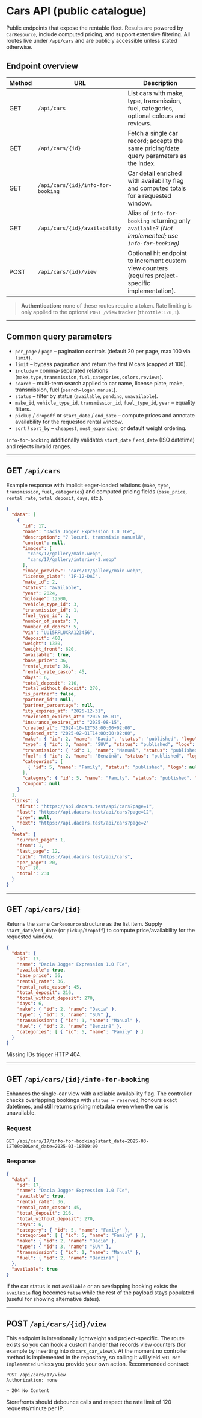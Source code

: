 # Cars API (public catalogue)

Public endpoints that expose the rentable fleet. Results are powered by `CarResource`, include computed pricing, and support extensive filtering. All routes live under `/api/cars` and are publicly accessible unless stated otherwise.

## Endpoint overview
| Method | URL | Description |
| --- | --- | --- |
| GET | `/api/cars` | List cars with make, type, transmission, fuel, categories, optional colours and reviews. |
| GET | `/api/cars/{id}` | Fetch a single car record; accepts the same pricing/date query parameters as the index. |
| GET | `/api/cars/{id}/info-for-booking` | Car detail enriched with availability flag and computed totals for a requested window. |
| GET | `/api/cars/{id}/availability` | Alias of `info-for-booking` returning only `available`? *(Not implemented; use `info-for-booking`)* |
| POST | `/api/cars/{id}/view` | Optional hit endpoint to increment custom view counters (requires project-specific implementation). |

> **Authentication:** none of these routes require a token. Rate limiting is only applied to the optional `POST /view` tracker (`throttle:120,1`).

---

## Common query parameters
- `per_page` / `page` – pagination controls (default 20 per page, max 100 via `limit`).
- `limit` – bypass pagination and return the first *N* cars (capped at 100).
- `include` – comma-separated relations (`make,type,transmission,fuel,categories,colors,reviews`).
- `search` – multi-term search applied to car name, license plate, make, transmission, fuel (`search=logan manual`).
- `status` – filter by status (`available`, `pending`, `unavailable`).
- `make_id`, `vehicle_type_id`, `transmission_id`, `fuel_type_id`, `year` – equality filters.
- `pickup` / `dropoff` or `start_date` / `end_date` – compute prices and annotate availability for the requested rental window.
- `sort` / `sort_by` – `cheapest`, `most_expensive`, or default weight ordering.

`info-for-booking` additionally validates `start_date` / `end_date` (ISO datetime) and rejects invalid ranges.

---

## GET `/api/cars`
Example response with implicit eager-loaded relations (`make`, `type`, `transmission`, `fuel`, `categories`) and computed pricing fields (`base_price`, `rental_rate`, `total_deposit`, `days`, etc.).

```json
{
  "data": [
    {
      "id": 17,
      "name": "Dacia Jogger Expression 1.0 TCe",
      "description": "7 locuri, transmisie manuală",
      "content": null,
      "images": [
        "cars/17/gallery/main.webp",
        "cars/17/gallery/interior-1.webp"
      ],
      "image_preview": "cars/17/gallery/main.webp",
      "license_plate": "IF-12-DAC",
      "make_id": 2,
      "status": "available",
      "year": 2024,
      "mileage": 12500,
      "vehicle_type_id": 3,
      "transmission_id": 1,
      "fuel_type_id": 2,
      "number_of_seats": 7,
      "number_of_doors": 5,
      "vin": "UU15RFLUXRA123456",
      "deposit": 400,
      "weight": 1330,
      "weight_front": 620,
      "available": true,
      "base_price": 36,
      "rental_rate": 36,
      "rental_rate_casco": 45,
      "days": 6,
      "total_deposit": 216,
      "total_without_deposit": 270,
      "is_partner": false,
      "partner_id": null,
      "partner_percentage": null,
      "itp_expires_at": "2025-12-31",
      "rovinieta_expires_at": "2025-05-01",
      "insurance_expires_at": "2025-08-15",
      "created_at": "2024-10-12T08:00:00+02:00",
      "updated_at": "2025-02-01T14:00:00+02:00",
      "make": { "id": 2, "name": "Dacia", "status": "published", "logo": null, "image": null, "icon": null },
      "type": { "id": 3, "name": "SUV", "status": "published", "logo": null, "image": null, "icon": null },
      "transmission": { "id": 1, "name": "Manual", "status": "published", "logo": null, "image": null, "icon": null },
      "fuel": { "id": 2, "name": "Benzină", "status": "published", "logo": null, "image": null, "icon": null },
      "categories": [
        { "id": 5, "name": "Family", "status": "published", "logo": null, "image": null, "icon": null }
      ],
      "category": { "id": 5, "name": "Family", "status": "published", "logo": null, "image": null, "icon": null },
      "coupon": null
    }
  ],
  "links": {
    "first": "https://api.dacars.test/api/cars?page=1",
    "last": "https://api.dacars.test/api/cars?page=12",
    "prev": null,
    "next": "https://api.dacars.test/api/cars?page=2"
  },
  "meta": {
    "current_page": 1,
    "from": 1,
    "last_page": 12,
    "path": "https://api.dacars.test/api/cars",
    "per_page": 20,
    "to": 20,
    "total": 234
  }
}
```

---

## GET `/api/cars/{id}`
Returns the same `CarResource` structure as the list item. Supply `start_date`/`end_date` (or `pickup`/`dropoff`) to compute price/availability for the requested window.

```json
{
  "data": {
    "id": 17,
    "name": "Dacia Jogger Expression 1.0 TCe",
    "available": true,
    "base_price": 36,
    "rental_rate": 36,
    "rental_rate_casco": 45,
    "total_deposit": 216,
    "total_without_deposit": 270,
    "days": 6,
    "make": { "id": 2, "name": "Dacia" },
    "type": { "id": 3, "name": "SUV" },
    "transmission": { "id": 1, "name": "Manual" },
    "fuel": { "id": 2, "name": "Benzină" },
    "categories": [ { "id": 5, "name": "Family" } ]
  }
}
```

Missing IDs trigger HTTP 404.

---

## GET `/api/cars/{id}/info-for-booking`
Enhances the single-car view with a reliable availability flag. The controller checks overlapping bookings with `status = reserved`, honours exact datetimes, and still returns pricing metadata even when the car is unavailable.

### Request
```
GET /api/cars/17/info-for-booking?start_date=2025-03-12T09:00&end_date=2025-03-18T09:00
```

### Response
```json
{
  "data": {
    "id": 17,
    "name": "Dacia Jogger Expression 1.0 TCe",
    "available": true,
    "rental_rate": 36,
    "rental_rate_casco": 45,
    "total_deposit": 216,
    "total_without_deposit": 270,
    "days": 6,
    "category": { "id": 5, "name": "Family" },
    "categories": [ { "id": 5, "name": "Family" } ],
    "make": { "id": 2, "name": "Dacia" },
    "type": { "id": 3, "name": "SUV" },
    "transmission": { "id": 1, "name": "Manual" },
    "fuel": { "id": 2, "name": "Benzină" }
  },
  "available": true
}
```

If the car status is not `available` or an overlapping booking exists the `available` flag becomes `false` while the rest of the payload stays populated (useful for showing alternative dates).

---

## POST `/api/cars/{id}/view`
This endpoint is intentionally lightweight and project-specific. The route exists so you can hook a custom handler that records view counters (for example by inserting into `dacars_car_views`). At the moment no controller method is implemented in the repository, so calling it will yield `501 Not Implemented` unless you provide your own action. Recommended contract:

```http
POST /api/cars/17/view
Authorization: none

→ 204 No Content
```

Storefronts should debounce calls and respect the rate limit of 120 requests/minute per IP.
